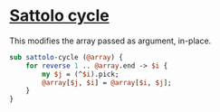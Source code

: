 [1]: http://rosettacode.org/wiki/Sattolo_cycle

# [Sattolo cycle][1]

This modifies the array passed as argument, in-place.

```perl
sub sattolo-cycle (@array) {
    for reverse 1 .. @array.end -> $i {
        my $j = (^$i).pick;
        @array[$j, $i] = @array[$i, $j];
    }
}
```
